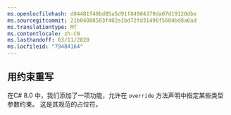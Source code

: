 ```yaml
---
ms.openlocfilehash: d04481f48bd85a5d91f84904379da07d19120dbe
ms.sourcegitcommit: 21b04008503f402a1bd72fd31496f5604bd8a6ad
ms.translationtype: MT
ms.contentlocale: zh-CN
ms.lasthandoff: 03/11/2020
ms.locfileid: "79484164"
---
```

## <a name="override-with-constraints"></a>用约束重写

在C# 8.0 中，我们添加了一项功能，允许在 `override` 方法声明中指定某些类型参数约束。 这是其规范的占位符。
